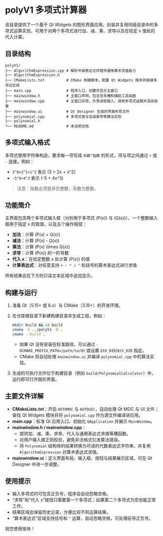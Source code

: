 # polyV1 多项式计算器

该目录提供了一个基于 Qt Widgets 的图形界面应用，封装并复用同级目录中的多项式运算实现，可用于对两个多项式进行加、减、乘、求导以及在给定 x 值处的代入计算。

## 目录结构

```
polyV1/
├── AlgorithmExpression.cpp # 解析中缀表达式并提供通用算术求值能力
├── AlgorithmExpression.h
├── CMakeLists.txt          # CMake 构建脚本，配置 Qt Widgets 程序并链接多项式实现
├── main.cpp                # 程序入口，创建并显示主窗口
├── mainwindow.h            # 主窗口声明，包含信号槽和辅助工具函数
├── mainwindow.cpp          # 主窗口实现，负责读取输入、调用多项式运算并渲染结果
├── mainwindow.ui           # Qt Designer 生成的界面布局文件
├── polynomial.cpp          # 多项式类与加减乘导等算法实现
├── polynomial.h
└── README.md               # 本说明文档
```

## 多项式输入格式

多项式使用字符串构造，要求每一项写成 `系数^指数` 的形式，项与项之间通过 `+` 或 `-` 连接。例如：

- `3^0+2^1+1^2` 表示 \(3 + 2x + x^2\)
- `-5^0+4^3` 表示 \(-5 + 4x^3\)

> 注意：指数必须是非负整数，系数为整数。

## 功能简介

主界面包含两个多项式输入框（分别用于多项式 \(P(x)\) 与 \(Q(x)\)），一个整数输入框用于指定 x 的取值，以及五个操作按钮：

- **加法**：计算 \(P(x) + Q(x)\)
- **减法**：计算 \(P(x) - Q(x)\)
- **乘法**：计算 \(P(x) \times Q(x)\)
- **求导**：计算 \(P(x)\) 的一阶导数
- **代入 x**：在给定整数 x 处计算 \(P(x)\) 的值
- **计算表达式**：对任意支持 `+ - * / ^` 和括号的算术表达式进行求值

所有结果会在下方的只读文本区域中追加显示。

## 构建与运行

1. 准备 Qt（5.15+ 或 6.x）与 CMake（3.16+）的开发环境。
2. 在仓库根目录下新建构建目录并生成工程，例如：

   ```bash
   mkdir build && cd build
   cmake -S ../polyV1 -B .
   cmake --build .
   ```

   - 如果 Qt 没有安装在标准路径，可以通过 `-DCMAKE_PREFIX_PATH=/path/to/Qt` 或设置 `Qt6_DIR`/`Qt5_DIR` 指定。
   - CMake 将自动处理 `mainwindow.ui` 并编译 `polynomial.cpp` 中的算法实现。

3. 生成的可执行文件位于构建目录（例如 `build/PolynomialCalculator`）中，运行即可打开图形界面。

## 主要文件详解

- **CMakeLists.txt**：开启 `AUTOMOC` 与 `AUTOUIC`，自动处理 Qt MOC 与 UI 文件；查找 Qt Widgets 模块并将 `polynomial.cpp` 作为源文件编译进应用。
- **main.cpp**：标准 Qt 应用入口，初始化 `QApplication` 并展示 `MainWindow`。
- **mainwindow.h / mainwindow.cpp**：
  - 提供加、减、乘、求导、代入与通用表达式求值等槽函数。
  - 对用户输入做正则校验，避免非法格式引发算法错误。
  - 将 `Polynomial` 结构体的结果转换为可读的代数表达式字符串，并复用 `AlgorithmExpression` 对算术表达式求值。
- **mainwindow.ui**：定义界面布局、输入框、按钮与结果展示区域，可在 Qt Designer 中进一步调整。

## 使用提示

- 输入多项式时可包含正负号，程序会自动忽略空格。
- “求导”和“代入 x”按钮只需要第一个多项式；如果第二个多项式为空也能正常工作。
- 结果区域会保留历史记录，方便比较不同运算结果。
- “算术表达式”区域支持括号和 `^` 运算，自动忽略空格，可处理前导正负号。

祝您使用愉快！
